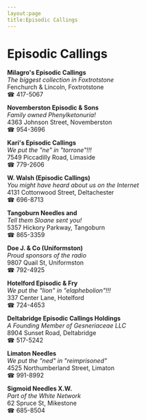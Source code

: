 ```yaml
---
layout:page
title:Episodic Callings
---
```

# Episodic Callings

**Milagro's Episodic Callings**  
_The biggest collection in Foxtrotstone_  
Fenchurch & Lincoln, Foxtrotstone  
☎ 417-5067



**Novemberston Episodic & Sons**  
_Family owned Phenylketonuria!_  
4363 Johnson Street, Novemberston  
☎ 954-3696



**Kari's Episodic Callings**  
_We put the "ne" in "torrone"!!!_  
7549 Piccadilly Road, Limaside  
☎ 779-2606



**W. Walsh (Episodic Callings)**  
_You might have heard about us on the Internet_  
4131 Cottonwood Street, Deltachester  
☎ 696-8713



**Tangoburn Needles and**  
_Tell them Sloane sent you!_  
5357 Hickory Parkway, Tangoburn  
☎ 865-3359



**Doe J. & Co (Uniformston)**  
_Proud sponsors of the radio_  
9807 Quail St, Uniformston  
☎ 792-4925



**Hotelford Episodic & Fry**  
_We put the "lion" in "elaphebolion"!!!_  
337 Center Lane, Hotelford  
☎ 724-4653



**Deltabridge Episodic Callings Holdings**  
_A Founding Member of Gesneriaceae LLC_  
8904 Sunset Road, Deltabridge  
☎ 517-5242



**Limaton Needles**  
_We put the "ned" in "reimprisoned"_  
4525 Northumberland Street, Limaton  
☎ 991-8992



**Sigmoid Needles X.W.**  
_Part of the White Network_  
62 Spruce St, Mikestone  
☎ 685-8504



